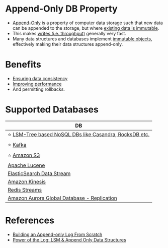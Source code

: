 # Append-Only DB Property
- [Append-Only](https://en.wikipedia.org/wiki/Append-only) is a property of computer data storage such that new data can be appended to the storage, but where [existing data is immutable](https://en.wikipedia.org/wiki/Immutable_object).
- This makes [writes (i.e. throughput)](../../7_Scalability/Throughput.md) generally very fast.
- Many data structures and databases implement [immutable objects](https://en.wikipedia.org/wiki/Immutable_object), effectively making their data structures append-only. 

# Benefits
- [Ensuring data consistency](../4_Consistency-Replication/Readme.md) 
- [Improving performance](../3_Scalability-Techniques/Readme.md) 
- And permitting rollbacks.

# Supported Databases

| DB                                                                                                                           |
|------------------------------------------------------------------------------------------------------------------------------|
| :star: [LSM-Tree based NoSQL DBs like Casandra, RocksDB etc.](LSMTree.md)                                                    |
| :star: [Kafka](../../4_MessageBrokersEDA/Kafka/Readme.md)                                                                    |
| :star: [Amazon S3](../../2_AWS/6_StorageServices/3_S3ObjectStorage/Readme.md)                                                |
| [Apache Lucene](../9_Search-Databases/Readme.md)                                                                             |
| [ElasticSearch Data Stream](../15_Streaming-Databases/ElasticSearchStreams.md)                                               |
| [Amazon Kinesis](../../2_AWS/4_MessageBrokerServices/AmazonKinesis/Readme.md)                                                |
| [Redis Streams](../15_Streaming-Databases/RedisStreams.md)                                                                   |
| [Amazon Aurora Global Database - Replication](../../2_AWS/1_DatabaseServices/AmazonRDS/AmazonAurora/AuroraGlobalDatabase.md) |

# References
- [Building an Append-only Log From Scratch](https://eileen-code4fun.medium.com/building-an-append-only-log-from-scratch-e8712b49c924)
- [Power of the Log: LSM & Append Only Data Structures](https://www.slideshare.net/ConfluentInc/power-of-the-loglsm-append-only-data-structures)
